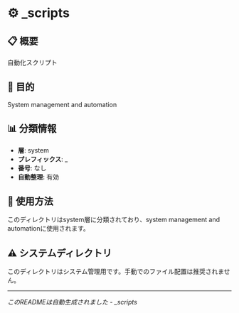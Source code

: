 # ⚙️ _scripts

## 📋 概要
自動化スクリプト

## 🎯 目的
System management and automation

## 📊 分類情報
- **層**: system
- **プレフィックス**: _
- **番号**: なし
- **自動整理**: 有効

## 📝 使用方法
このディレクトリはsystem層に分類されており、system management and automationに使用されます。

## ⚠️ システムディレクトリ
このディレクトリはシステム管理用です。手動でのファイル配置は推奨されません。

---
*このREADMEは自動生成されました - _scripts*
